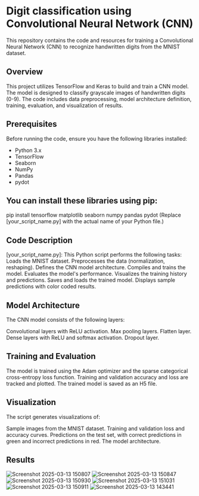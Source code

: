 # Digit classification using Convolutional Neural Network (CNN)

This repository contains the code and resources for training a Convolutional Neural Network (CNN) to recognize handwritten digits from the MNIST dataset.

## Overview

This project utilizes TensorFlow and Keras to build and train a CNN model. The model is designed to classify grayscale images of handwritten digits (0-9). The code includes data preprocessing, model architecture definition, training, evaluation, and visualization of results.

## Prerequisites

Before running the code, ensure you have the following libraries installed:

-   Python 3.x
-   TensorFlow
-   Seaborn
-   NumPy
-   Pandas
-   pydot

## You can install these libraries using pip:

pip install tensorflow matplotlib seaborn numpy pandas pydot
(Replace [your_script_name.py] with the actual name of your Python file.)

## Code Description
[your_script_name.py]: This Python script performs the following tasks:
Loads the MNIST dataset.
Preprocesses the data (normalization, reshaping).
Defines the CNN model architecture.
Compiles and trains the model.
Evaluates the model's performance.
Visualizes the training history and predictions.
Saves and loads the trained model.
Displays sample predictions with color coded results.

## Model Architecture
The CNN model consists of the following layers:

Convolutional layers with ReLU activation.
Max pooling layers.
Flatten layer.
Dense layers with ReLU and softmax activation.
Dropout layer.

## Training and Evaluation
The model is trained using the Adam optimizer and the sparse categorical cross-entropy loss function. Training and validation accuracy and loss are tracked and plotted. The trained model is saved as an H5 file.

## Visualization
The script generates visualizations of:

Sample images from the MNIST dataset.
Training and validation loss and accuracy curves.
Predictions on the test set, with correct predictions in green and incorrect predictions in red.
The model architecture.

## Results
![Screenshot 2025-03-13 150807](https://github.com/user-attachments/assets/364b8a61-a808-4393-a276-e48bb2abd696)
![Screenshot 2025-03-13 150847](https://github.com/user-attachments/assets/c7f3e598-15f3-4994-a245-15d9ca05bf2f)
![Screenshot 2025-03-13 150930](https://github.com/user-attachments/assets/35d66bf5-c74c-4268-b65e-80e25b49ec0d)
![Screenshot 2025-03-13 151031](https://github.com/user-attachments/assets/d30a3c6d-6c79-4ebc-a62a-fa97e48baf97)
![Screenshot 2025-03-13 150911](https://github.com/user-attachments/assets/eb4bfdf3-5884-45cd-ac08-ea81debb2ca9)
![Screenshot 2025-03-13 143441](https://github.com/user-attachments/assets/76e51e0f-1868-4993-b9c2-018500b871e6)


